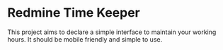 # Redmine Time Keeper

This project aims to declare a simple interface to maintain your working hours. It should be mobile friendly and simple to use.
